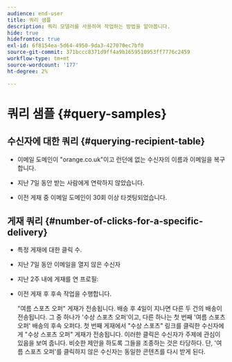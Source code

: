 ```yaml
---
audience: end-user
title: 쿼리 샘플
description: 쿼리 모델러를 사용하여 작업하는 방법을 알아봅니다.
hide: true
hidefromtoc: true
exl-id: 6f8154ea-5d64-4950-9da3-427070ec7bf0
source-git-commit: 371bccc8371d9ff4a9b1659510953ff7776c2459
workflow-type: tm+mt
source-wordcount: '177'
ht-degree: 2%

---
```


# 쿼리 샘플 {#query-samples}

## 수신자에 대한 쿼리 {#querying-recipient-table}

* 이메일 도메인이 &quot;orange.co.uk&quot;이고 런던에 없는 수신자의 이름과 이메일을 복구합니다.

* 지난 7일 동안 받는 사람에게 연락하지 않았습니다.

* 이전 게재 중 이메일 도메인이 30회 이상 타겟팅되었습니다.

## 게재 쿼리 {#number-of-clicks-for-a-specific-delivery}

* 특정 게재에 대한 클릭 수.

* 지난 7일 동안 이메일을 열지 않은 수신자

* 지난 2주 내에 게재를 연 프로필:

* 이전 게재 후 후속 작업을 수행합니다.

  &quot;여름 스포츠 오퍼&quot; 게재가 전송됩니다. 배송 후 4일이 지나면 다른 두 건의 배송이 전송됩니다. 그 중 하나가 &#39;수상 스포츠 오퍼&#39;이고, 다른 하나는 첫 번째 &#39;여름 스포츠 오퍼&#39; 배송의 후속 오퍼다. 첫 번째 게재에서 &quot;수상 스포츠&quot; 링크를 클릭한 수신자에게 &quot;수상 스포츠 오퍼&quot; 게재가 전송됩니다. 이러한 클릭은 수신자가 주제에 관심이 있음을 보여 줍니다. 비슷한 제안을 하도록 그들을 조종하는 것은 타당하다. 단, &#39;여름 스포츠 오퍼&#39;를 클릭하지 않은 수신자는 동일한 콘텐츠를 다시 받게 된다.

